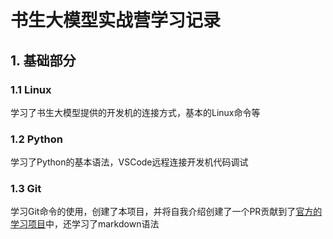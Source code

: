 # 书生大模型实战营学习记录

## 1. 基础部分

### 1.1 Linux
学习了书生大模型提供的开发机的连接方式，基本的Linux命令等
### 1.2 Python
学习了Python的基本语法，VSCode远程连接开发机代码调试
### 1.3 Git
学习Git命令的使用，创建了本项目，并将自我介绍创建了一个PR贡献到了[官方的学习项目](https://github.com/InternLM/Tutorial)中，还学习了markdown语法
